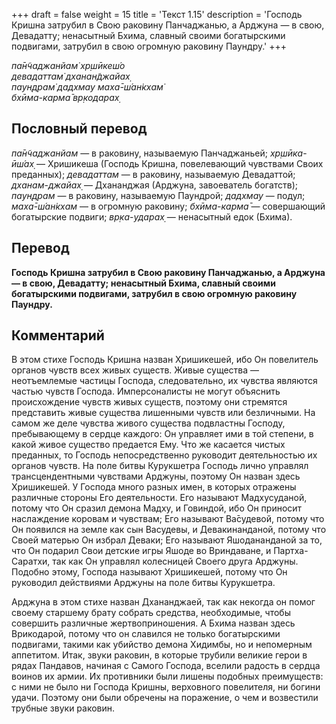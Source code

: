 +++
draft = false
weight = 15
title = 'Текст 1.15'
description = 'Господь Кришна затрубил в Свою раковину Панчаджанью, а Арджуна — в свою, Девадатту; ненасытный Бхима, славный своими богатырскими подвигами, затрубил в свою огромную раковину Паундру.'
+++

_па̄н̃чаджанйам̇ хр̣шӣкеш́о  
девадаттам̇ дханан̃джайах̣  
паун̣д̣рам̇ дадхмау маха̄-ш́ан̇кхам̇  
бхӣма-карма̄ вр̣кодарах̣_

## Пословный перевод

_па̄н̃чаджанйам_ — в раковину, называемую Панчаджаньей; _хр̣шӣка_\-_ӣш́ах̣_ — Хришикеша (Господь Кришна, повелевающий чувствами Своих преданных); _девадаттам_ — в раковину, называемую Девадаттой; _дханам_\-_джайах̣_ — Дхананджая (Арджуна, завоеватель богатств); _паун̣д̣рам_ — в раковину, называемую Паундрой; _дадхмау_ — подул; _маха̄_\-_ш́ан̇кхам_ — в огромную раковину; _бхӣма_\-_карма̄_ — совершающий богатырские подвиги; _вр̣ка_\-_ударах̣_ — ненасытный едок (Бхима).

## Перевод

**Господь Кришна затрубил в Свою раковину Панчаджанью, а Арджуна — в свою, Девадатту; ненасытный Бхима, славный своими богатырскими подвигами, затрубил в свою огромную раковину Паундру.**

## Комментарий

В этом стихе Господь Кришна назван Хришикешей, ибо Он повелитель органов чувств всех живых существ. Живые существа — неотъемлемые частицы Господа, следовательно, их чувства являются частью чувств Господа. Имперсоналисты не могут объяснить происхождение чувств живых существ, поэтому они стремятся представить живые существа лишенными чувств или безличными. На самом же деле чувства живого существа подвластны Господу, пребывающему в сердце каждого: Он управляет ими в той степени, в какой живое существо предается Ему. Что же касается чистых преданных, то Господь непосредственно руководит деятельностью их органов чувств. На поле битвы Курукшетра Господь лично управлял трансцендентными чувствами Арджуны, поэтому Он назван здесь Хришикешей. У Господа много разных имен, в которых отражены различные стороны Его деятельности. Его называют Мадхусуданой, потому что Он сразил демона Мадху, и Говиндой, ибо Он приносит наслаждение коровам и чувствам; Его называют Ва̄судевой, потому что Он появился на земле как сын Васудевы, и Девакинанданой, потому что Своей матерью Он избрал Деваки; Его называют Яшодананданой за то, что Он подарил Свои детские игры Яшоде во Вриндаване, и Партха-Саратхи, так как Он управлял колесницей Своего друга Арджуны. Подобно этому, Господа называют Хришикешей, потому что Он руководил действиями Арджуны на поле битвы Курукшетра.

Арджуна в этом стихе назван Дхананджаей, так как некогда он помог своему старшему брату собрать средства, необходимые, чтобы совершить различные жертвоприношения. А Бхима назван здесь Врикодарой, потому что он славился не только богатырскими подвигами, такими как убийство демона Хидимбы, но и непомерным аппетитом. Итак, звуки раковин, в которые трубили великие герои в рядах Пандавов, начиная с Самого Господа, вселили радость в сердца воинов их армии. Их противники были лишены подобных преимуществ: с ними не было ни Господа Кришны, верховного повелителя, ни богини удачи. Поэтому они были обречены на поражение, о чем и возвестили трубные звуки раковин.
